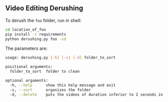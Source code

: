 ## Video Editing Derushing

To derush the `foo` folder, run in shell:
```bash
cd location_of_foo
pip install -r requirements
python derushing.py foo -sd
```
The parameters are:
```bash
usage: derushing.py [-h] [-s] [-d] folder_to_sort

positional arguments:
  folder_to_sort  folder to clean

optional arguments:
  -h, --help      show this help message and exit
  -s, --sort      organizes the folder
  -d, --delete    puts the videos of duration inferior to 2 seconds in a `Trash` folder
```
